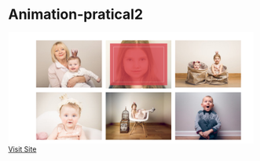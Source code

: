 # Animation-pratical2

<img src="screenshot/screen1.PNG" width="500px"/>
<a href="https://animation-pratical.netlify.com" target="_blank">Visit Site</a>

